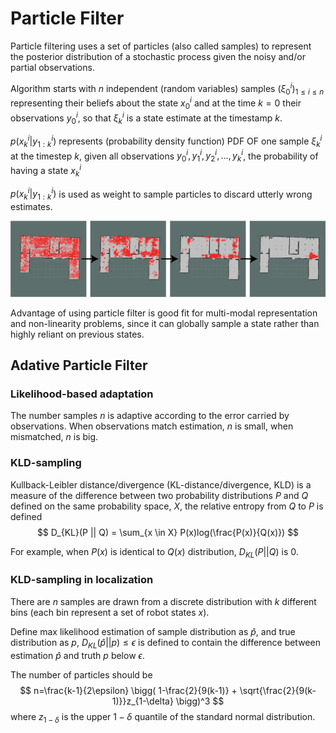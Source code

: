 # Particle Filter

Particle filtering uses a set of particles (also called samples) to represent the posterior distribution of a stochastic process given the noisy and/or partial observations. 

Algorithm starts with $n$ independent (random variables) samples $(\xi^i_0)_{1 \le i \le n}$ representing their beliefs about the state $x_0^i$ and at the time $k=0$ their observations $y_0^i$, so that $\xi_k^i$ is a state estimate at the timestamp $k$.

$p(x_k^i | y_{1:k}^i)$ represents (probability density function) PDF OF one sample $\xi^i_k$ at the timestep $k$, given all observations $y_0^i, y_1^i, y_2^i, ..., y_k^i$, the probability of having a state $x_k^i$

$p(x_k^i | y_{1:k}^i)$ is used as weight to sample particles to discard utterly wrong estimates.

![particle_filter_screenshot_progression](imgs/particle_filter_screenshot_progression.png "particle_filter_screenshot_progression")

Advantage of using particle filter is good fit for multi-modal representation and non-linearity problems, since it can globally sample a state rather than highly reliant on previous states.

## Adative Particle Filter

### Likelihood-based adaptation

The number samples $n$ is adaptive according to the error carried by observations. When observations match estimation, $n$ is small, when mismatched, $n$ is big.

### KLD-sampling

Kullback-Leibler distance/divergence (KL-distance/divergence, KLD) is a measure of the difference between two probability distributions $P$ and $Q$ defined on the same probability space, $X$, the relative entropy from $Q$ to $P$ is defined
$$
D_{KL}(P || Q) = \sum_{x \in X} P(x)log(\frac{P(x)}{Q(x)})
$$

For example, when $P(x)$ is identical to $Q(x)$ distribution, $D_{KL}(P || Q)$ is $0$.

### KLD-sampling in localization

There are $n$ samples are drawn from a discrete distribution with $k$ different bins (each bin represent a set of robot states $x$).

Define max likelihood estimation of sample distribution as $\hat{p}$, and true distribution as $p$, $D_{KL}(\hat{p}||p) \le \epsilon$ is defined to contain the difference between estimation $\hat{p}$ and truth $p$ below $\epsilon$.

The number of particles should be
$$
n=\frac{k-1}{2\epsilon}
\bigg( 
    1-\frac{2}{9(k-1)} + \sqrt{\frac{2}{9(k-1)}}z_{1-\delta} 
\bigg)^3
$$
where $z_{1-\delta}$ is the upper $1-\delta$ quantile of the standard normal distribution.